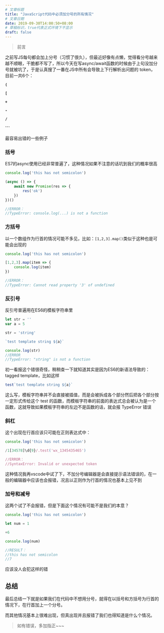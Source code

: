 ```yaml
---
# 文章标题
title: "JavaScript代码中必须加分号的所有情况"
# 文章日期
date: 2019-09-30T14:00:50+08:00
# 草稿标识，true代表正式环境下不显示
draft: false
---
```


> 前言

之前写JS每句都会加上分号（习惯了很久），但最近好像有点懒，觉得看分号越来越不顺眼，干脆都不写了，所以今天在写async/await函数的时候由于上句没加分号就被坑了，于是认真搜了一番在JS中所有会导致上下行解析出问题的 token，目前一共6个：

**`(`**

**`[`**

**`+`**

**`-`**

**`/`**

**```**

最容易出错的一些例子

###  括号

ES7的async使用已经非常普遍了，这种情况如果不注意的话坑到我们的概率很高
```js
console.log('this has not semicolon')

(async () => {
    await new Promise(res => {
        res('ok')
    })
})()

//ERROR：
//TypeError: console.log(...) is not a function
```

### 方括号
以一个数组作为行首的情况可能不多见，比如：`[1,2,3].map()`类似于这种也是可能会出现的
```js
console.log('this has not semicolon')

[1,2,3].map(item => {
    console.log(item)
})

//ERROR：
//TypeError: Cannot read property '3' of undefined
```
### 反引号
反引号普遍用在ES6的模板字符串里
```js
let str = ''
var a = 5

str = 'string'

`test template string ${a}`

console.log(str)
//ERROR
//TypeError: "string" is not a function
```
初一看报这个错很奇怪，稍稍查一下就知道其实是因为ES6的新语法导致的：tagged template，比如这样
```js
test`test template string ${a}`
```
这么写，模板字符串并不会直接被插值，而是会被拆成各个部分然后把各个部分按一定形式传给这个 test 的函数，而模板字符串的前面的表达式总会被认为是一个函数，这就导致如果模板字符串的左边不是函数的话，就会报 TypeError 错误

### 斜杠

这个出现在行首应该只可能在正则表达式中：
```js
console.log('this has not semicolon')

/1[34578]\d{9}/.test('wx_1345435465')

//ERROR：
//SyntaxError: Invalid or unexpected token
```
这种情况我再vscode中试了下，不加分号编辑器是会直接提示语法错误的，在一般的编辑器中应该也会报错，况且以正则作为行首的情况也基本上见不到

### 加号和减号

这两个试了不会报错，但是下面这个情况有可能不是我们的本意？
```js
console.log('this has not semicolon')

let num = 1

+6

console.log(num)

//RESULT：
//this has not semicolon
//7
```
应该没人会犯这样的错


## 总结

最后总结一下就是如果我们在代码中不想用分号，就得在以括号和方括号为行首的情况下，在行首加上一个分号。

而其他情况基本上很难出现，但真出现并且报错了我们也得知道是什么个情况。

>如有错误，多加指正~~~